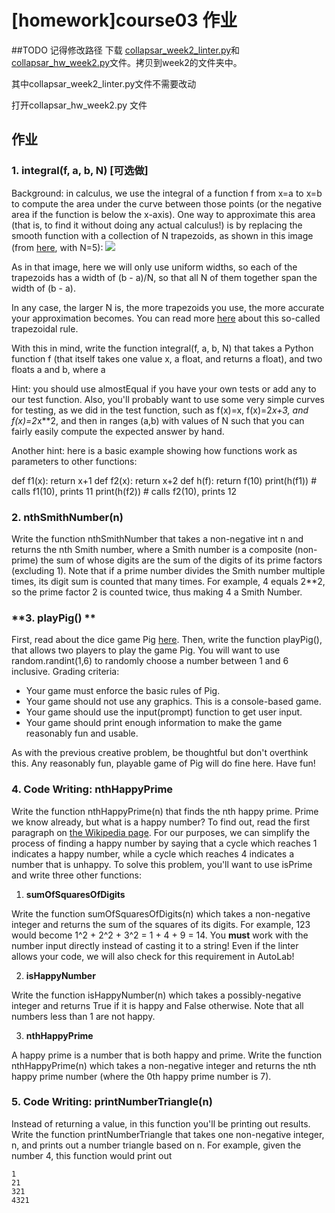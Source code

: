 # [homework]course03 作业

##TODO 记得修改路径
下载 [collapsar_week2_linter.py](http://ossp.pengjunjie.com/collapsar_week2_linter.py)和 [collapsar_hw_week2.py](http://ossp.pengjunjie.com/collapsar_hw_week2.py)文件。拷贝到week2的文件夹中。

其中collapsar_week2_linter.py文件不需要改动

打开collapsar_hw_week2.py 文件

## 作业

### **1. integral(f, a, b, N) [可选做]**
Background: in calculus, we use the integral of a function f from x=a to x=b to compute the area under the curve between those points (or the negative area if the function is below the x-axis). One way to approximate this area (that is, to find it without doing any actual calculus!) is by replacing the smooth function with a collection of N trapezoids, as shown in this image (from [here](http://calculus.seas.upenn.edu/), with N=5):
![](media/15727690632428/TrapezoidRule.png)

As in that image, here we will only use uniform widths, so each of the trapezoids has a width of (b - a)/N, so that all N of them together span the width of (b - a).

In any case, the larger N is, the more trapezoids you use, the more accurate your approximation becomes. You can read more [here](https://en.wikipedia.org/wiki/Trapezoidal_rule) about this so-called trapezoidal rule.

With this in mind, write the function integral(f, a, b, N) that takes a Python function f (that itself takes one value x, a float, and returns a float), and two floats a and b, where a

Hint: you should use almostEqual if you have your own tests or add any to our test function. Also, you'll probably want to use some very simple curves for testing, as we did in the test function, such as f(x)=x, f(x)=2*x+3, and f(x)=2*x**2, and then in ranges (a,b) with values of N such that you can fairly easily compute the expected answer by hand.

Another hint: here is a basic example showing how functions work as parameters to other functions:

def f1(x): return x+1
def f2(x): return x+2
def h(f): return f(10)
print(h(f1)) # calls f1(10), prints 11
print(h(f2)) # calls f2(10), prints 12 

### **2. nthSmithNumber(n)**

Write the function nthSmithNumber that takes a non-negative int n and returns the nth Smith number, where a Smith number is a composite (non-prime) the sum of whose digits are the sum of the digits of its prime factors (excluding 1). Note that if a prime number divides the Smith number multiple times, its digit sum is counted that many times. For example, 4 equals 2**2, so the prime factor 2 is counted twice, thus making 4 a Smith Number.

### **3. playPig() **

First, read about the dice game Pig [here](https://en.wikipedia.org/wiki/Pig_(dice_game)). Then, write the function playPig(), that allows two players to play the game Pig. You will want to use random.randint(1,6) to randomly choose a number between 1 and 6 inclusive. Grading criteria:

* Your game must enforce the basic rules of Pig.
* Your game should not use any graphics. This is a console-based game.
* Your game should use the input(prompt) function to get user input.
* Your game should print enough information to make the game reasonably fun and usable.

As with the previous creative problem, be thoughtful but don't overthink this. Any reasonably fun, playable game of Pig will do fine here. Have fun!


### **4. Code Writing: nthHappyPrime**

Write the function nthHappyPrime(n) that finds the nth happy prime. Prime we know already, but what is a happy number? To find out, read the first paragraph on [the Wikipedia page](https://en.wikipedia.org/wiki/Happy_number). For our purposes, we can simplify the process of finding a happy number by saying that a cycle which reaches 1 indicates a happy number, while a cycle which reaches 4 indicates a number that is unhappy. To solve this problem, you'll want to use isPrime and write three other functions:

1. **sumOfSquaresOfDigits**

Write the function sumOfSquaresOfDigits(n) which takes a non-negative integer and returns the sum of the squares of its digits. For example, 123 would become 1^2 + 2^2 + 3^2 = 1 + 4 + 9 = 14\. You **must** work with the number input directly instead of casting it to a string! Even if the linter allows your code, we will also check for this requirement in AutoLab!

2. **isHappyNumber**

Write the function isHappyNumber(n) which takes a possibly-negative integer and returns True if it is happy and False otherwise. Note that all numbers less than 1 are not happy.

3. **nthHappyPrime**

A happy prime is a number that is both happy and prime. Write the function nthHappyPrime(n) which takes a non-negative integer and returns the nth happy prime number (where the 0th happy prime number is 7).

### **5. Code Writing: printNumberTriangle(n)**

Instead of returning a value, in this function you'll be printing out results. Write the function printNumberTriangle that takes one non-negative integer, n, and prints out a number triangle based on n. For example, given the number 4, this function would print out

```
1
21
321
4321
```
